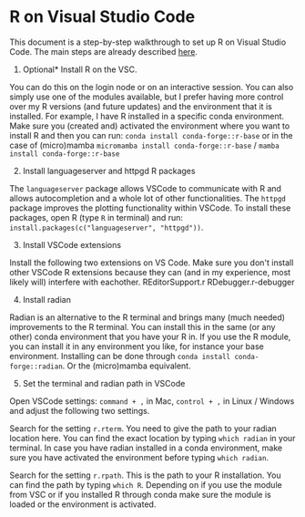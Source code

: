 # R on Visual Studio Code

This document is a step-by-step walkthrough to set up R on Visual Studio Code. The main steps are already described [here](https://github.com/REditorSupport/vscode-R).

1. Optional* Install R on the VSC.

You can do this on the login node or on an interactive session. You can also simply use one of the modules available, but I prefer having more control over my R versions (and future updates) and the environment that it is installed.
For example, I have R installed in a specific conda environment.
Make sure you (created and) activated the environment where you want to install R and then you can run:
`conda install conda-forge::r-base` or in the case of (micro)mamba `micromamba install conda-forge::r-base` / `mamba install conda-forge::r-base`

2. Install languageserver and httpgd R packages

The `languageserver` package allows VSCode to communicate with R and allows autocompletion and a whole lot of other functionalities. The `httpgd` package improves the plotting functionality within VSCode.
To install these packages, open R (type `R` in terminal) and run: `install.packages(c("languageserver", "httpgd"))`.

3. Install VSCode extensions

Install the following two extensions on VS Code. Make sure you don't install other VSCode R extensions because they can (and in my experience, most likely will) interfere with eachother.
REditorSupport.r
RDebugger.r-debugger

4. Install radian

Radian is an alternative to the R terminal and brings many (much needed) improvements to the R terminal. You can install this in the same (or any other) conda environment that you have your R in. If you use the R module, you can install it in any environment you like, for instance your base environment. Installing can be done through `conda install conda-forge::radian`.
Or the (micro)mamba equivalent.

5. Set the terminal and radian path in VSCode

Open VSCode settings: `command + ,` in Mac, `control + ,` in Linux / Windows and adjust the following two settings.

Search for the setting `r.rterm`. You need to give the path to your radian location here. You can find the exact location by typing `which radian` in your terminal. In case you have radian installed in a conda environment, make sure you have activated the environment before typing `which radian`.

Search for the setting `r.rpath`. This is the path to your R installation. You can find the path by typing `which R`. Depending on if you use the module from VSC or if you installed R through conda make sure the module is loaded or the environment is activated.
